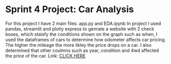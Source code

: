 # Sprint 4 Project: Car Analysis
For this project I have 2 main files: app.py and EDA.ipynb
In project I used pandas, streamlit and plotly express to genrate a website with 2 check boxes, which staisfy the conditions shown on the graph such as when, I used the dataframes of cars to determine how odometer affects car pricing. The higher the mileage the more likley the price drops on a car. I also determined that other coulmns such as year, condition and 4wd affected the price of the car. 
Link: [CLICK HERE](https://sprint-4-project-rbb5.onrender.com)

